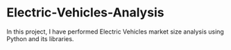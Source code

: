 # Electric-Vehicles-Analysis
In this project, I have performed Electric Vehicles market size analysis using Python and its libraries.
